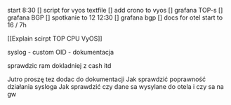 start 8:30
[] script for vyos textfile
[] add crono to vyos
[] grafana TOP-s
[] grafana BGP
[] spotkanie
to 12
12:30
[] grafana bgp
[] docs for otel start
to 16 / 7h

[[Explain scirpt TOP CPU VyOS]]



syslog - custom OID - dokumentacja 

sprawdzic ram dokladniej z cash itd

Jutro proszę tez dodac do dokumentacji
Jak sprawdzić poprawność działania sysloga
Jak sprawdzić czy dane sa wysylane do otela i czy sa na gw
